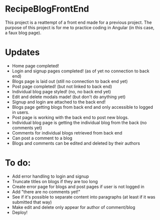 # RecipeBlogFrontEnd

This project is a reattempt of a front end made for a previous project. The purpose of this project is for me to practice coding in Angular (in this case, a faux blog page).

# Updates

- Home page completed!
- Login and signup pages completed! (as of yet no connection to back end)
- Blogs page is laid out (still no connection to back end yet)
- Post page completed! (but not linked to back end)
- Individual blog page styled! (no, no back end yet)
- Edit and delete modals made! (but don't do anything yet)
- Signup and login are attached to the back end!
- Blogs page getting blogs from back end and only accessible to logged in users.
- Post page is working with the back end to post new blogs.
- Individual blog page is getting the individual blog from the back (no comments yet)
- Comments for individual blogs retrieved from back end
- Can post a comment to a blog
- Blogs and comments can be edited and deleted by their authors

# To do:
- Add error handling to login and signup
- Truncate titles on blogs if they are too long
- Create error page for blogs and post pages if user is not logged in
- Add "there are no comments yet!"
- See if it's possible to separate content into paragraphs (at least if it was submitted that way)
- Make edit and delete only appear for author of comment/blog
- Deploy!